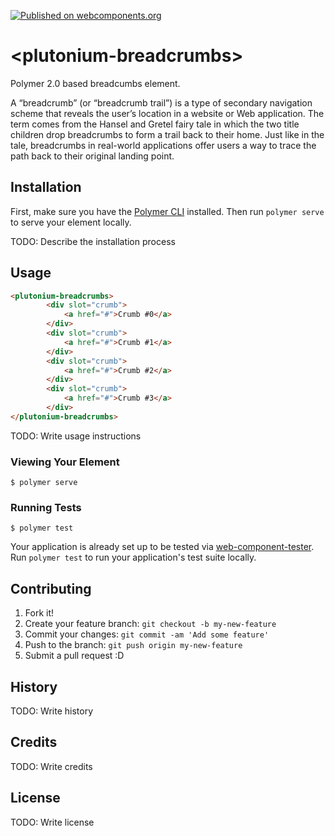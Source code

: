 [![Published on webcomponents.org](https://img.shields.io/badge/webcomponents.org-published-blue.svg)](https://www.webcomponents.org/element/lordoftheflies/plutonium-behaviors)

# \<plutonium-breadcrumbs\>

Polymer 2.0 based breadcumbs element.

A “breadcrumb” (or “breadcrumb trail”) is a type of secondary navigation scheme that reveals the user’s location in a website or Web application. The term comes from the Hansel and Gretel fairy tale in which the two title children drop breadcrumbs to form a trail back to their home. Just like in the tale, breadcrumbs in real-world applications offer users a way to trace the path back to their original landing point.

## Installation

First, make sure you have the [Polymer CLI](https://www.npmjs.com/package/polymer-cli) installed. Then run `polymer serve` to serve your element locally.

TODO: Describe the installation process

## Usage

<!--
```
<custom-element-demo>
  <template>
    <link rel="import" href="plutonium-breadcrumbs.html">
    <plutonium-breadcrumbs>
        <div slot="crumb">
            <a href="#">Crumb #0</a>
        </div>
        <div slot="crumb">
            <a href="#">Crumb #1</a>
        </div>
        <div slot="crumb">
            <a href="#">Crumb #2</a>
        </div>
        <div slot="crumb">
            <a href="#">Crumb #3</a>
        </div>
    </plutonium-breadcrumbs>
  </template>
</custom-element-demo>
```
-->

```html
<plutonium-breadcrumbs>
        <div slot="crumb">
            <a href="#">Crumb #0</a>
        </div>
        <div slot="crumb">
            <a href="#">Crumb #1</a>
        </div>
        <div slot="crumb">
            <a href="#">Crumb #2</a>
        </div>
        <div slot="crumb">
            <a href="#">Crumb #3</a>
        </div>
</plutonium-breadcrumbs>
```

TODO: Write usage instructions

### Viewing Your Element

```
$ polymer serve
```

### Running Tests

```
$ polymer test
```

Your application is already set up to be tested via [web-component-tester](https://github.com/Polymer/web-component-tester). Run `polymer test` to run your application's test suite locally.


## Contributing

1. Fork it!
2. Create your feature branch: `git checkout -b my-new-feature`
3. Commit your changes: `git commit -am 'Add some feature'`
4. Push to the branch: `git push origin my-new-feature`
5. Submit a pull request :D

## History

TODO: Write history

## Credits

TODO: Write credits

## License

TODO: Write license
